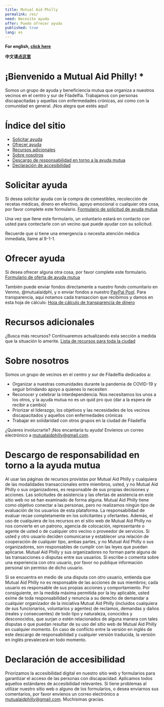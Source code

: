 ```yaml
---
title: Mutual Aid Philly
permalink: /es/
need: Necesito ayuda
offer: Puedo ofrecer ayuda
published: true
lang: es
---
```


**For english, [click here](/)**

**中文请[点这里](/zh)**

# ¡Bienvenido a Mutual Aid Philly! *

Somos un grupo de ayuda y beneficiencia mutua que organiza a nuestros vecinos en el centro y sur de Filadelfia. Trabajamos con personas discapacitadas y aquellas con enfermedades crónicas, así como con la comunidad en general. ¡Nos alegra que estés aquí!

# Índice del sitio

* [Solicitar ayuda](#solicitar-ayuda)
* [Ofrecer ayuda](#ofrecer-ayuda)
* [Recursos adicionales](#recursos-adicionales)
* [Sobre nosotros](#sobre-nosotros)
* [Descargo de responsabilidad en torno a la ayuda mutua](#descargo-de-responsabilidad-en-torno-a-la-ayuda-mutua)
* [Declaración de accesibilidad](#declaración-de-accesibilidad)

# Solicitar ayuda

Si desea solicitar ayuda con la compra de comestibles, recolección de recetas médicas, dinero en efectivo, apoyo emocional o cualquier otra cosa, por favor complete este formulario. [Formulario de solicitud de ayuda mutua](https://www.google.com/url?q=https://docs.google.com/forms/d/e/1FAIpQLSfbvHjJpfqn8GylNE1bYaqvSRLQq6UA26MU6KemRMR7a7I4Hg/viewform?usp%3Dsf_link&sa=D&ust=1586378619684000&usg=AFQjCNFYMGO8UYO30PR0E7iJD08VeQ5lug)

Una vez que llene este formulario, un voluntario estará en contacto con usted para contectarle con un vecino que puede ayudar con su solicitud.

Recuerde que si tiene una emergencia o necesita atención médica inmediata, llame al 9-1-1.

# Ofrecer ayuda

Si desea ofrecer alguna otra cosa, por favor complete este formulario.
[Formulario de oferta de ayuda mutua](https://www.google.com/url?q=https://docs.google.com/forms/d/e/1FAIpQLScV0XL3JDfwL3nVfw5Y0UujFypWE6dkbCyyQpPqj5KD4HVDYA/viewform?usp%3Dsf_link&sa=D&ust=1586378619685000&usg=AFQjCNGMQpoxl74d-Efirqjyc2ngDEMDxA)

También puede enviar fondos directamente a nuestro fondo comunitario en Venmo, @mutualaidphl, y o enviar fondos a nuestro [PayPal Pool](https://paypal.me/pools/c/8oNSd8W8KH). Para transparencia, aqui notamos cada transaccion que recibimos y damos en esta hoja de cálculo: [Hoja de cálculo de transparencia de dinero](https://docs.google.com/spreadsheets/d/1wxjPjcmXK9gfPFatON0c-e7SQISIEAwbEncJJMa0dT8/edit?usp=sharing)

# Recursos adicionales 

¿Busca más recursos? Continuaremos actualizando esta sección a medida que la situación lo amerite.
[Lista de recursos para toda la ciudad](https://docs.google.com/document/d/12XvgMzAK7nZkgG5PIJGShFvsNuIzszLDu8U5u1JnmZ8/edit?usp=sharing)


# Sobre nosotros

Somos un grupo de vecinos en el centro y sur de Filadelfia dedicados a:

* Organizar a nuestras comunidades durante la pandemia de COVID-19 y seguir brindando apoyo a quienes lo necesiten
* Reconocer y celebrar la interdependencia. Nos necesitamos los unos a los otros, y la ayuda mutua no es un quid pro quo (dar a la espera de recibir a cambio)
*  Priorizar el liderazgo, los objetivos y las necesidades de los vecinos discapacitados y aquellos con enfermedades crónicas
* Trabajar en solidaridad con otros grupos en la ciudad de Filadelfia

¿Quieres involucrarte? ¡Nos encantaría tu ayuda! Envíenos un correo electrónico a [mutualaidphilly@gmail.com](mailto:mutualaidphilly@gmail.com).


# Descargo de responsabilidad en torno a la ayuda mutua

Al usar las páginas de recursos provistas por Mutual Aid Philly y cualquiera de las modalidades transaccionales entre miembros, usted, y no Mutual Aid Philly o sus organizadores, es responsable de sus propias decisiones y acciones. Las solicitudes de asistencia y las ofertas de asistencia en este sitio web no se han examinado de forma alguna. Mutual Aid Philly tiene como objetivo conectar a las personas, pero no realizamos ningún tipo de evaluación de los usuarios de esta plataforma. La responsabilidad de evaluar recae completamente en los solicitantes y ofertantes. Además, el uso de cualquiera de los recursos en el sitio web de Mutual Aid Philly no nos convierte en un patrono, agencia de colocación, representante o agente de usted o de cualquier otro vecino o proveedor de servicios. Si usted y otro usuario deciden comunicarse y establecer una relación de cooperación de cualquier tipo, ambas partes, y no Mutual Aid Philly o sus organizadores, son responsables de cumplir con las leyes que puedan aplicarse. Mutual Aid Philly y sus organizadores no forman parte alguna de las transacciones o disputas entre sus usuarios. Si escribe o comenta sobre una experiencia con otro usuario, por favor no publique información personal sin permiso de dicho usuario.

Si se encuentra en medio de una disputa con otro usuario, entienda que Mutual Aid Philly no es responsable de las acciones de sus miembros; cada usuario es responsable de sus propias acciones y comportamiento. Por consiguiente, en la medida máxima permitida por la ley aplicable, usted exime de toda responsabilidad y renuncia a su derecho de demandar a cualquier organizador de la iniciativa Mutual Aid Philly (incluidos cualquiera de sus funcionarios, voluntarios y agentes) de reclamos, demandas y daños (reales y consecuentes) de todo tipo y naturaleza, conocidos y desconocidos, que surjan o estén relacionados de alguna manera con tales disputas o que puedan resultar de su uso del sitio web de Mutual Aid Philly en cualquier momento. En caso de conflicto entre la versión en inglés de este descargo de responsabilidad y cualquier versión traducida, la versión en inglés prevalecerá en todo momento.

# Declaración de accesibilidad

Priorizamos la accesibilidad digital en nuestro sitio web y formularios para garantizar el acceso de las personas con discapacidad. Aplicamos todos aquellos estándares de accesibilidad relevantes. Si tiene problemas al utilizar nuestro sitio web o alguno de los formularios, o desea enviarnos sus comentarios, por favor envíenos un correo electrónico a [mutualaidphilly@gmail.com](mailto:mutualaidphilly@gmail.com). Muchísimas gracias.
